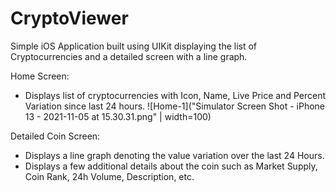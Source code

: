 # CryptoViewer
Simple iOS Application built using UIKit displaying the list of Cryptocurrencies and a detailed screen with a line graph.

Home Screen: 
  - Displays list of cryptocurrencies with Icon, Name, Live Price and Percent Variation since last 24 hours.
  ![Home-1]("Simulator Screen Shot - iPhone 13 - 2021-11-05 at 15.30.31.png" | width=100)
  
  
Detailed Coin Screen:
  - Displays a line graph denoting the value variation over the last 24 Hours.
  - Displays a few additional details about the coin such as Market Supply, Coin Rank, 24h Volume, Description, etc.
